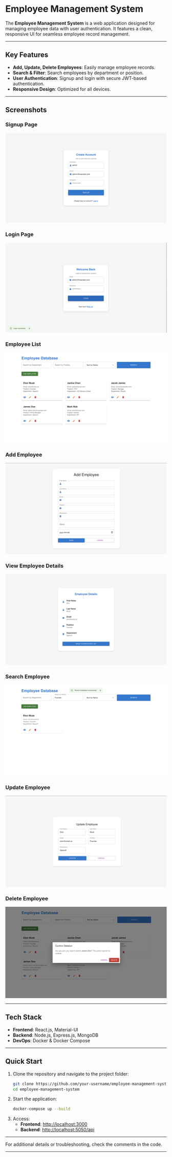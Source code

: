 # Employee Management System

The **Employee Management System** is a web application designed for managing employee data with user authentication. It features a clean, responsive UI for seamless employee record management.

---

## Key Features

- **Add, Update, Delete Employees**: Easily manage employee records.
- **Search & Filter**: Search employees by department or position.
- **User Authentication**: Signup and login with secure JWT-based authentication.
- **Responsive Design**: Optimized for all devices.

---

## Screenshots

### Signup Page

![Signup Page](./screenshots/signUp.png)

### Login Page

![Login Page](./screenshots/logIn.png)

### Employee List

![Employee List](./screenshots/employeeList.png)

### Add Employee

![Add Employee](./screenshots/addEmployee.png)

### View Employee Details

![View Employee](./screenshots/viewEmployee.png)

### Search Employee

![Search Employee](./screenshots/searchEmployee.png)

### Update Employee

![Update Employee](./screenshots/updateEmployee.png)

### Delete Employee

![Delete Employee](./screenshots/deleteMessage.png)

---

## Tech Stack

- **Frontend**: React.js, Material-UI
- **Backend**: Node.js, Express.js, MongoDB
- **DevOps**: Docker & Docker Compose

---

## Quick Start

1. Clone the repository and navigate to the project folder:
   ```bash
   git clone https://github.com/your-username/employee-management-system.git
   cd employee-management-system
   ```
2. Start the application:
   ```bash
   docker-compose up --build
   ```
3. Access:
   - **Frontend**: [http://localhost:3000](http://localhost:3000)
   - **Backend**: [http://localhost:5050/api](http://localhost:5050/api)

---

For additional details or troubleshooting, check the comments in the code.

---
